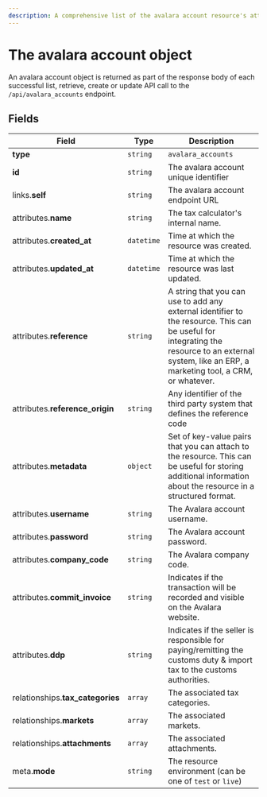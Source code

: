 ```yaml
---
description: A comprehensive list of the avalara account resource's attributes and relationships
---
```


# The avalara account object

An avalara account object is returned as part of the response body of each successful list, retrieve, create or update API call to the `/api/avalara_accounts` endpoint.

## Fields

| Field          | Type     | Description                                  |
| -------------- | -------- | -------------------------------------------- |
| **type**       | `string` | `avalara_accounts`                        |
| **id**         | `string` | The avalara account unique identifier  |
| links.**self** | `string` | The avalara account endpoint URL       |
| attributes.**name** | `string` | The tax calculator's internal name. |
| attributes.**created_at** | `datetime` | Time at which the resource was created. |
| attributes.**updated_at** | `datetime` | Time at which the resource was last updated. |
| attributes.**reference** | `string` | A string that you can use to add any external identifier to the resource. This can be useful for integrating the resource to an external system, like an ERP, a marketing tool, a CRM, or whatever. |
| attributes.**reference_origin** | `string` | Any identifier of the third party system that defines the reference code |
| attributes.**metadata** | `object` | Set of key-value pairs that you can attach to the resource. This can be useful for storing additional information about the resource in a structured format. |
| attributes.**username** | `string` | The Avalara account username. |
| attributes.**password** | `string` | The Avalara account password. |
| attributes.**company_code** | `string` | The Avalara company code. |
| attributes.**commit_invoice** | `string` | Indicates if the transaction will be recorded and visible on the Avalara website. |
| attributes.**ddp** | `string` | Indicates if the seller is responsible for paying/remitting the customs duty & import tax to the customs authorities. |
| relationships.**tax_categories** | `array` | The associated tax categories. |
| relationships.**markets** | `array` | The associated markets. |
| relationships.**attachments** | `array` | The associated attachments. |
| meta.**mode** | `string` | The resource environment \(can be one of `test` or `live`\) |

